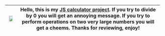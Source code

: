 <a href="https://sturdybinder.github.io/js-calculator/"><img src="https://i.imgur.com/qqKSzjs.png" width="75%"/> | Hello, this is my [JS calculator project](https://eleisian.github.io/js-calculator/). If you try to divide by 0 you will get an annoying message. If you try to perform operations on two very large numbers you will get a cheems. Thanks for reviewing, enjoy!
:------------------------------:|:-------------------------:
